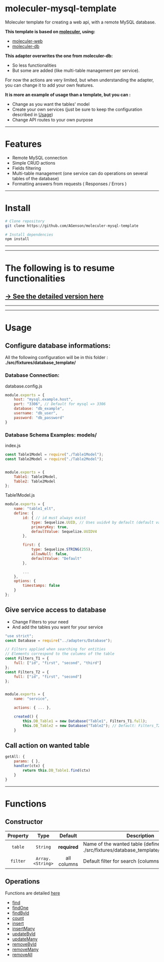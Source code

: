 # moleculer-mysql-template

Moleculer template for creating a web api, with a remote MySQL database.

**This template is based on [moleculer](https://github.com/moleculerjs/moleculer), using:**
- [moleculer-web](https://github.com/moleculerjs/moleculer-web)
- [moleculer-db](https://github.com/moleculerjs/moleculer-db)

**This adapter overwrites the one from moleculer-db:**
- So less functionalities
- But some are added (like multi-table management per service).

For now the actions are very limited, but when understanding the adapter, you can change it to add your own features.

**It is more an example of usage than a template, but you can :**
- Change as you want the tables' model
- Create your own services (just be sure to keep the configuration described in [Usage](https://github.com/AGenson/moleculer-mysql-template/wiki/Usage))
- Change API routes to your own purpose

---

# Features
- Remote MySQL connection
- Simple CRUD actions
- Fields filtering
- Multi-table management (one service can do operations on several tables of the database)
- Formatting answers from requests ( Responses / Errors )

---

# Install
``` bash
# Clone repository
git clone https://github.com/AGenson/moleculer-mysql-template

# Install dependencies
npm install
```

---
---
# The following is to resume functionalities
## [-> See the detailed version here](https://github.com/AGenson/moleculer-mysql-template/wiki)
---
---

# Usage

## Configure database informations:
All the following configuration will be in this folder : **./src/fixtures/database_template/**
### Database Connection:
database.config.js
```js
module.exports = {
	host: "mysql.example.host",
	port: "3306", // Default for mysql => 3306
	database: "db_example",
	username: "db_user",
	password: "db_password"
}
```

### Database Schema Examples: models/
index.js
```js
const Table1Model = require("./Table1Model");
const Table2Model = require("./Table2Model");


module.exports = {
	Table1: Table1Model,
	Table2: Table2Model
};
```

Table1Model.js
```js
module.exports = {
	name: "table1_elt",
	define: {
		id: { // id must always exist
			type: Sequelize.UUID, // Uses uuidv4 by default (default value is recommended)
			primaryKey: true,
			defaultValue: Sequelize.UUIDV4
		},

		first: {
			type: Sequelize.STRING(255),
			allowNull: false,
			defaultValue: "Default"
		},

		...
	},
	options: {
		timestamps: false
	}
};
```

## Give service access to database
- Change Filters to your need
- And add the tables you want for your service
```js
"use strict";
const Database = require("../adapters/Database");

// Filters applied when searching for entities
// Elements correspond to the columns of the table
const Filters_T1 = {
	full: ["id", "first", "second", "third"]
};
const Filters_T2 = {
	full: ["id", "first", "second"]
};


module.exports = {
	name: "service",

	actions: { ... },

	created() {
		this.DB_Table1 = new Database("Table1", Filters_T1.full);
		this.DB_Table2 = new Database("Table2"); // Default: Filters_T2.full
	}

```

## Call action on wanted table
```js
getAll: {
	params: { },
	handler(ctx) {
		return this.DB_Table1.find(ctx)
	}
}
```

---

# Functions
## Constructor
| Property | Type             | Default      | Description                                      |
| :------: | :--------------: | :----------: | ------------------------------------------------ |
| `table`  | `String`         | **required** | Name of the wanted table (defined in ./src/fixtures/database_template/models/index.js) |
| `filter` | `Array.<String>` | all columns  | Default filter for search (columns of the table) |

## Operations
Functions are detailed [here](https://github.com/AGenson/moleculer-mysql-template/wiki/Functions)

* [find](https://github.com/AGenson/moleculer-mysql-template/wiki/find)
* [findOne](https://github.com/AGenson/moleculer-mysql-template/wiki/findOne)
* [findById](https://github.com/AGenson/moleculer-mysql-template/wiki/findById)
* [count](https://github.com/AGenson/moleculer-mysql-template/wiki/count)
* [insert](https://github.com/AGenson/moleculer-mysql-template/wiki/insert)
* [insertMany](https://github.com/AGenson/moleculer-mysql-template/wiki/insertMany)
* [updateById](https://github.com/AGenson/moleculer-mysql-template/wiki/updateById)
* [updateMany](https://github.com/AGenson/moleculer-mysql-template/wiki/updateMany)
* [removeById](https://github.com/AGenson/moleculer-mysql-template/wiki/removeById)
* [removeMany](https://github.com/AGenson/moleculer-mysql-template/wiki/removeMany)
* [removeAll](https://github.com/AGenson/moleculer-mysql-template/wiki/removeAll)
